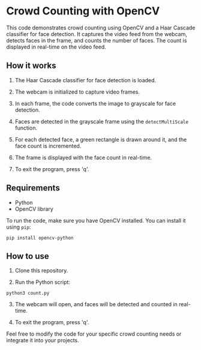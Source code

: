 # Crowd Counting with OpenCV

This code demonstrates crowd counting using OpenCV and a Haar Cascade classifier for face detection. It captures the video feed from the webcam, detects faces in the frame, and counts the number of faces. The count is displayed in real-time on the video feed.

## How it works

1. The Haar Cascade classifier for face detection is loaded.

2. The webcam is initialized to capture video frames.

3. In each frame, the code converts the image to grayscale for face detection.

4. Faces are detected in the grayscale frame using the `detectMultiScale` function.

5. For each detected face, a green rectangle is drawn around it, and the face count is incremented.

6. The frame is displayed with the face count in real-time.

7. To exit the program, press 'q'.

## Requirements

- Python
- OpenCV library

To run the code, make sure you have OpenCV installed. You can install it using `pip`:

```pip install opencv-python```

## How to use

1. Clone this repository.

2. Run the Python script:

```python3 count.py```

3. The webcam will open, and faces will be detected and counted in real-time.

4. To exit the program, press 'q'.

Feel free to modify the code for your specific crowd counting needs or integrate it into your projects.

